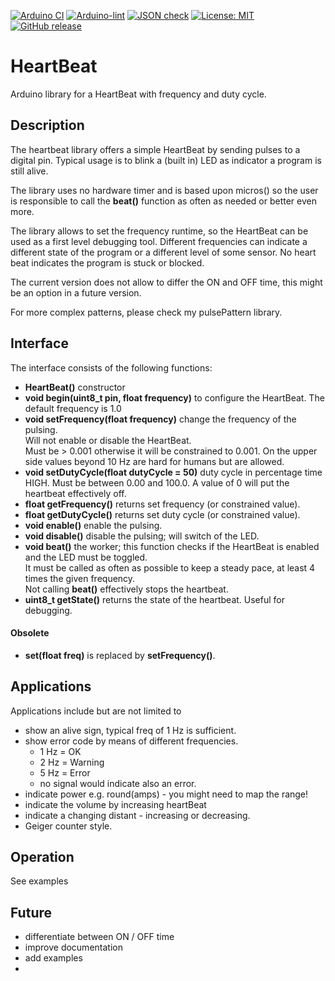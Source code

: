 
[![Arduino CI](https://github.com/RobTillaart/HeartBeat/workflows/Arduino%20CI/badge.svg)](https://github.com/marketplace/actions/arduino_ci)
[![Arduino-lint](https://github.com/RobTillaart/HeartBeat/actions/workflows/arduino-lint.yml/badge.svg)](https://github.com/RobTillaart/HeartBeat/actions/workflows/arduino-lint.yml)
[![JSON check](https://github.com/RobTillaart/HeartBeat/actions/workflows/jsoncheck.yml/badge.svg)](https://github.com/RobTillaart/HeartBeat/actions/workflows/jsoncheck.yml)
[![License: MIT](https://img.shields.io/badge/license-MIT-green.svg)](https://github.com/RobTillaart/HeartBeat/blob/master/LICENSE)
[![GitHub release](https://img.shields.io/github/release/RobTillaart/HeartBeat.svg?maxAge=3600)](https://github.com/RobTillaart/HeartBeat/releases)


# HeartBeat

Arduino library for a HeartBeat with frequency and duty cycle.


## Description

The heartbeat library offers a simple HeartBeat by sending pulses to 
a digital pin. Typical usage is to blink a (built in) LED as indicator 
a program is still alive.

The library uses no hardware timer and is based upon micros() so the user 
is responsible to call the **beat()** function as often as needed or
better even more. 

The library allows to set the frequency runtime, so the HeartBeat
can be used as a first level debugging tool. Different frequencies can indicate
a different state of the program or a different level of some sensor.
No heart beat indicates the program is stuck or blocked.

The current version does not allow to differ the ON and OFF time,
this might be an option in a future version.

For more complex patterns, please check my pulsePattern library.


## Interface

The interface consists of the following functions:

- **HeartBeat()** constructor
- **void begin(uint8_t pin, float frequency)** to configure the HeartBeat. 
The default frequency is 1.0
- **void setFrequency(float frequency)** change the frequency of the pulsing.  
Will not enable or disable the HeartBeat.  
Must be > 0.001 otherwise it will be constrained to 0.001.
On the upper side values beyond 10 Hz are hard for humans but are allowed.
- **void setDutyCycle(float dutyCycle = 50)** duty cycle in percentage time HIGH.
Must be between 0.00 and 100.0.  A value of 0 will put the heartbeat effectively off.
- **float getFrequency()** returns set frequency (or constrained value).
- **float getDutyCycle()** returns set duty cycle (or constrained value).
- **void enable()** enable the pulsing.
- **void disable()** disable the pulsing; will switch of the LED.
- **void beat()** the worker; this function checks if the HeartBeat is enabled 
and the LED  must be toggled.  
It must be called as often as possible to keep a steady pace,
at least 4 times the given frequency.  
Not calling **beat()** effectively stops the heartbeat.
- **uint8_t getState()** returns the state of the heartbeat.
Useful for debugging.


#### Obsolete

- **set(float freq)** is replaced by **setFrequency()**.


## Applications

Applications include but are not limited to
- show an alive sign, typical freq of 1 Hz is sufficient.
- show error code by means of different frequencies.
  - 1 Hz = OK
  - 2 Hz = Warning
  - 5 Hz = Error
  - no signal would indicate also an error.
- indicate power e.g. round(amps) - you might need to map the range!
- indicate the volume by increasing heartBeat
- indicate a changing distant - increasing or decreasing.
- Geiger counter style.


## Operation

See examples


## Future

- differentiate between ON / OFF time
- improve documentation
- add examples
- 

